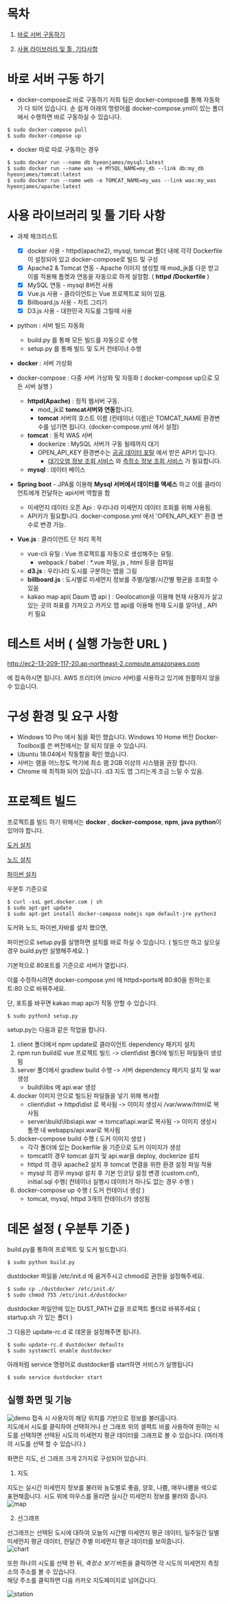 # 목차
1. [바로 서버 구동하기](#-바로-서버-구동-하기)

2. [사용 라이브러리 및 툴, 기타사항](#-사용-라이브러리-및-툴-기타-사항)


# 바로 서버 구동 하기

- docker-compose로 바로 구동하기
저희 팀은 docker-compose를 통해 자동화가 다 되어 있습니다. 
손 쉽게 아래의 명령어를 docker-compose.yml이 있는 폴더에서 수행하면 바로 구동하실 수 있습니다.
```
$ sudo docker-compose pull
$ sudo docker-compose up
```

- docker 따로 따로 구동하는 경우
```
$ sudo docker run --name db hyeonjames/mysql:latest
$ sudo docker run --name was -e MYSQL_NAME=my_db --link db:my_db hyeonjames/tomcat:latest 
$ sudo docker run --name web -e TOMCAT_NAME=my_was --link was:my_was hyeonjames/apache:latest 
```

# <a id="libAndEtc"></a> 사용 라이브러리 및 툴 기타 사항

- 과제 체크리스트
  - [x] docker 사용 - httpd(apache2), mysql, tomcat 폴더 내에 각각 Dockerfile 이 설정되어 있고 docker-compose로 빌드 및 구성
  - [x] Apache2 & Tomcat 연동 - Apache 이미지 생성할 때 mod_jk를 다운 받고 이를 적용해 톰켓과 연동을 자동으로 하게 설정함. ( **httpd /Dockerfile** )
  - [x] MySQL 연동 - mysql 8버전 사용
  - [x] Vue.js 사용 - 클라이언트는 Vue 프로젝트로 되어 있음.
  - [x] Billboard.js 사용 - 차트 그리기
  - [x] D3.js 사용 - 대한민국 지도를 그릴때 사용

- python : 서버 빌드 자동화
  - build.py 를 통해 모든 빌드를 자동으로 수행
  - setup.py 를 통해 빌드 및 도커 컨테이너 수행
- **docker** : 서버 가상화
- docker-compose : 다중 서버 가상화 및 자동화 ( docker-compose up으로 모든 서버 실행 )
    - **httpd(Apache)** : 정적 웹서버 구동.
      - mod_jk로 **tomcat서버와 연동**합니다. 
      - **tomcat** 서버의 호스트 이름 (컨테이너 이름)은 TOMCAT_NAME 환경변수를 넘기면 됩니다. (docker-compose.yml 에서 설정)
    - **tomcat** : 동적 WAS 서버
      - dockerize : MySQL 서버가 구동 될때까지 대기
      - OPEN_API_KEY 환경변수는 [공공 데이터 포탈](https://www.data.go.kr/) 에서 받은 API키 입니다.
        - [대기오염 정보 조회 서비스](https://www.data.go.kr/dataset/15000581/openapi.do) 와 [측정소 정보 조회 서비스](https://www.data.go.kr/dataset/15000660/openapi.do?mypageFlag=Y) 가 필요합니다.
    - **mysql** : 데이터 베이스 
- **Spring boot** - JPA를 이용해 **Mysql 서버에서 데이터를 액세스** 하고 이를 클라이언트에게 전달하는 api서버 역할을 함
    - 미세먼지 데이터 오픈 Api : 우리나라 미세먼지 데이터 조회를 위해 사용됨. 
    - API키가 필요합니다. docker-compose.yml 에서 'OPEN_API_KEY' 환경 변수로 변경 가능.

- **Vue.js** : 클라이언트 단 처리 목적
    - vue-cli 유틸 : Vue 프로젝트를 자동으로 생성해주는 유틸.
        - webpack / babel : *.vue 파일, js , html 등을 컴파일
    - **d3.js** : 우리나라 도시를 구분하는 맵을 그림
    - **billboard.js** : 도시별로 미세먼지 정보를 주별/일별/시간별 평균을 조회할 수 있음
    - kakao map api( Daum 맵 api ) : Geolocation을 이용해 현재 사용자가 살고 있는 곳의 좌표를 가져오고 카카오 맵 api를 이용해 현재 도시를 알아냄 , API 키 필요 


# 테스트 서버 ( 실행 가능한 URL )

http://ec2-13-209-117-20.ap-northeast-2.compute.amazonaws.com

에 접속하시면 됩니다.
AWS 프리티어 (micro 서버)를 사용하고 있기에 원활하지 않을 수 있습니다.

# 구성 환경 및 요구 사항 
- Windows 10 Pro 에서 됨을 확인 했습니다. Windows 10 Home 버전 Docker-Toolbox를 쓴 버전에서는 잘 되지 않을 수 있습니다. 
- Ubuntu 18.04에서 작동함을 확인 했습니다.
- 서버는 램을 어느정도 먹기에 최소 램 2GB 이상의 시스템을 권장 합니다.
- Chrome 에 최적화 되어 있습니다. d3 지도 맵 그리는게 조금 느릴 수 있음.

# 프로젝트 빌드

프로젝트를 빌드 하기 위해서는 **docker** , **docker-compose**, **npm**, **java** **python**이 있어야 합니다.

[도커 설치](https://www.docker.com/get-started)

[노드 설치](https://nodejs.org)

[파이썬 설치](https://www.python.org)

우분투 기준으로
```
$ curl -ssL get.docker.com | sh
$ sudo apt-get update
$ sudo apt-get install docker-compose nodejs npm default-jre python3
```

도커와 노드, 파이썬,자바를 설치 했으면, 

파이썬으로 setup.py를 실행하면 설치를 바로 하실 수 있습니다. ( 빌드만 하고 싶으실 경우 build.py만 실행해주세요. )

기본적으로 80포트를 기준으로 서버가 열립니다. 

이를 수정하시려면 docker-compose.yml 에 httpd>ports에 80:80을 원하는포트:80 으로 바꿔주세요.

단, 포트를 바꾸면 kakao map api가 작동 안할 수 있습니다. 


```
$ sudo python3 setup.py
```

setup.py는 다음과 같은 작업을 합니다.

1. client 폴더에서 npm update로 클라이언트 dependency 패키지 설치
2. npm run build로 vue 프로젝트 빌드 -> client\dist 폴더에 빌드된 파일들이 생성됨
3. server 폴더에서 gradlew build 수행 -> 서버 dependency 패키지 설치 및 war 생성
    - build\libs 에 api.war 생성
4. docker 이미지 안으로 빌드된 파일들을 넣기 위해 복사함
    - client\dist -> httpd\dist 로 복사됨 -> 이미지 생성시 /var/www/html로 복사됨
    - server\build\libs\api.war -> tomcat\api.war로 복사됨 -> 이미지 생성시 톰캣 내 webapps/api.war로 복사됨
5. docker-compose build 수행 ( 도커 이미지 생성 )
    - 각각 폴더에 있는 Dockerfile 을 기준으로 도커 이미지가 생성
    - tomcat의 경우 tomcat 설치 및 api.war을 deploy,  dockerize 설치
    - httpd 의 경우 apache2 설치 후 tomcat 연결을 위한 환경 설정 파일 적용
    - mysql 의 경우 mysql 설치 후 기본 인코딩 설정 변경 (custom.cnf), initial.sql 수행( 컨테이너 실행시 데이터가 하나도 없는 경우 수행 )
6. docker-compose up 수행 ( 도커 컨테이너 생성 )
    - tomcat, mysql, httpd 3개의 컨테이너가 생성됨


# 데몬 설정 ( 우분투 기준 )

build.py를 통하여 프로젝트 및 도커 빌드합니다.

```
$ sudo python build.py
```

dustdocker 파일을 /etc/init.d 에 옴겨주시고 chmod로 권한을 설정해주세요.

```
$ sudo cp ./dustdocker /etc/init.d/
$ sudo chmod 755 /etc/init.d/dustdocker
```

dustdocker 파일안에 있는 DUST_PATH 값을 프로젝트 폴더로 바꿔주세요 ( startup.sh 가 있는 폴더 )

그 다음은 update-rc.d 로 데몬을 설정해주면 됩니다.

```
$ sudo update-rc.d dustdocker defaults
$ sudo systemctl enable dustdocker
```

아래처럼 service 명령어로 dustdocker를 start하면 서비스가 실행됩니다

```
$ sudo service dustdocker start
```


## 실행 화면 및 기능
![demo](https://github.com/puzzlepcs/Test/blob/master/screenshoot/demo.gif)
접속 시 사용자의 해당 위치를 기반으로 정보를 불러옵니다.  
지도에서 시도를 클릭하여 선택하거나 선 그래프 위의 셀렉트 바를 사용하여 원하는 시도를 선택하면 선택된 시도의 미세먼지 평균 데이터를 그래프로 볼 수 있습니다. (여러개의 시도를 선택 할 수 있습니다.)  


화면은 지도, 선 그래프 크게 2가지로 구성되어 있습니다.  
1. 지도
  
  지도는 실시간 미세먼지 정보를 불러와 농도별로 좋음, 양호, 나쁨, 매우나쁨을 색으로 표현해줍니다.
  시도 위에 마우스를 올리면 실시간 미세먼지 정보를 불러와 줍니다.  
  ![map](https://github.com/puzzlepcs/Test/blob/master/screenshoot/map01.gif)
  
2. 선그래프

  선그래프는 선택된 도시에 대하여 오늘의 시간별 미세먼지 평균 데이터, 일주일간 일별 미세먼지 평균 데이터, 한달간 주별 미세먼지 평균 데이터를 보여줍니다.  
    ![chart](https://github.com/puzzlepcs/Test/blob/master/screenshoot/chart01.gif)


또한 하나의 시도를 선택 한 뒤, _측정소 보기_ 버튼을 클릭하면 각 시도의 미세먼지 측정소의 주소를 볼 수 있습니다.    
해당 주소를 클릭하면 다음 카카오 지도페이지로 넘어갑니다.  

![station](https://github.com/puzzlepcs/Test/blob/master/screenshoot/station01.gif)